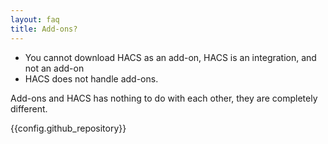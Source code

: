 ```yaml
---
layout: faq
title: Add-ons?
---
```

- You cannot download HACS as an add-on, HACS is an integration, and not an add-on
- HACS does not handle add-ons.

Add-ons and HACS has nothing to do with each other, they are completely different.

{{config.github_repository}}